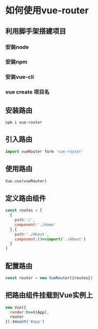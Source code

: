 # 如何使用vue-router
## 利用脚手架搭建项目
### 安装node
### 安装npm
### 安装vue-cli
### vue create 项目名
## 安装路由
`npm i vue-router`
## 引入路由
```js
import vueRouter form 'vue-router'
```
## 使用路由
```js
Vue.use(vueRouter)
```
## 定义路由组件
```js
const routes = [
  {
    path:'/',
    component:'./Home'
  },{
    path:'./About',
    component:()=>import('./About')
  }
]
```
## 配置路由
```js
const router = new VueRouter({routes})
```
## 把路由组件挂载到Vue实例上
```js
new Vue({
  render:h=>h(App),
  router
}).$mount('#app')
```
